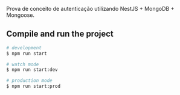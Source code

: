 Prova de conceito de autenticação utilizando NestJS + MongoDB + Mongoose.

## Compile and run the project

```bash
# development
$ npm run start

# watch mode
$ npm run start:dev

# production mode
$ npm run start:prod
```
